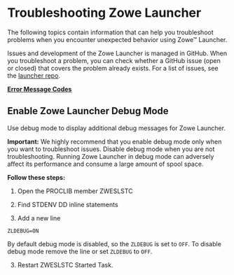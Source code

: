 # Troubleshooting Zowe Launcher

The following topics contain information that can help you troubleshoot problems when you encounter unexpected behavior using Zowe&trade; Launcher.

Issues and development of the Zowe Launcher is managed in GitHub. When you troubleshoot a problem, you can check whether a GitHub issue (open or closed) that covers the problem already exists. For a list of issues, see the [launcher repo](https://github.com/zowe/launcher).

[**Error Message Codes**](launcher-error-codes.md)
## Enable Zowe Launcher Debug Mode

Use debug mode to display additional debug messages for Zowe Launcher.

**Important:** We highly recommend that you enable debug mode only when you want to troubleshoot issues.
Disable debug mode when you are not troubleshooting. Running Zowe Launcher in debug mode can adversely affect its performance and consume a large amount of spool space.

**Follow these steps:**

1. Open the PROCLIB member ZWESLSTC

2. Find STDENV DD inline statements

3. Add a new line
  
  ```
  ZLDEBUG=ON
  ```
  By default debug mode is disabled, so the `ZLDEBUG` is set to `OFF`. To disable debug mode remove the line or set `ZLDEBUG` to `OFF`.
   
3. Restart ZWESLSTC Started Task.
